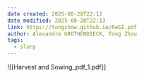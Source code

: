 ```yaml
---
date created: 2025-08-28T22:12
date modified: 2025-08-28T22:13
link: https://tongchow.github.io/ReSI.pdf
author: Alexandre GROTHENDIECK, Tong Zhou
tags:
  - slurp
---
```


![[Harvest and Sowing_pdf_1.pdf]]